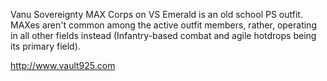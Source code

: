 Vanu Sovereignty MAX Corps on VS Emerald is an old school PS outfit.
MAXes aren't common among the active outfit members, rather, operating
in all other fields instead (Infantry-based combat and agile hotdrops
being its primary field).

<http://www.vault925.com>